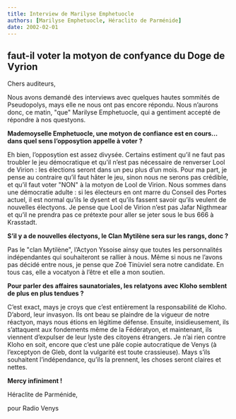 ```yaml
---
title: Interview de Marilyse Emphetuocle
authors: [Marilyse Emphetuocle, Héraclito de Parménide]
date: 2002-02-01
---
```


## faut-il voter la motyon de confyance du Doge de Vyrion

Chers auditeurs,

Nous avons demandé des interviews avec quelques hautes sommités de Pseudopolys, mays elle ne nous ont pas encore répondu. Nous n’aurons donc, ce matin, "que" Marilyse Emphetuocle, qui a gentiment accepté de répondre à nos questyons.

**Mademoyselle Emphetuocle, une motyon de confiance est en cours... dans quel sens l’opposytion appelle à voter ?**

Eh bien, l’opposytion est assez divysée. Certains estiment qu’il ne faut pas troubler le jeu démocratique et qu’il n’est pas nécessaire de renverser Lool de Virion : les élections seront dans un peu plus d’un mois. Pour ma part, je pense au contraire qu’il faut hâter le jeu, sinon nous ne serons pas crédible, et qu’il faut voter "NON" à la motyon de Lool de Virion. Nous sommes dans une démocratie adulte : si les électeurs en ont marre du Conseil des Portes actuel, il est normal qu’ils le dysent et qu’ils fassent savoir qu’ils veulent de nouvelles électyons. Je pense que Lool de Virion n’est pas Jafar Nigthmear et qu’il ne prendra pas ce prétexte pour aller se jeter sous le bus 666 à Krasstadt.

**S’il y a de nouvelles électyons, le Clan Mytilène sera sur les rangs, donc ?**

Pas le "clan Mytilène", l’Actyon Yssoise ainsy que toutes les personnalités indépendantes qui souhaiteront se rallier à nous. Même si nous ne l’avons pas décidé entre nous, je pense que Zoé Tinùviel sera notre candidate. En tous cas, elle a vocatyon à l’être et elle a mon soutien.

**Pour parler des affaires saunatoriales, les relatyons avec Kloho semblent de plus en plus tendues ?**

C’est exact, mays je croys que c’est entièrement la responsabilité de Kloho. D’abord, leur invasyon. Ils ont beau se plaindre de la vigueur de notre réactyon, mays nous étions en légitime défense. Ensuite, insidieusement, ils s’attaquent aux fondements même de la Fédératyon, et maintenant, ils viennent d’expulser de leur lyste des citoyens étrangers. Je n’ai rien contre Kloho en soit, encore que c’est une pâle copie autocratique de Venys (à l’exceptyon de Gleb, dont la vulgarité est toute crassieuse). Mays s’ils souhaitent l’indépendance, qu’ils la prennent, les choses seront claires et nettes.

**Mercy infiniment !**

Héraclite de Parménide,

pour Radio Venys